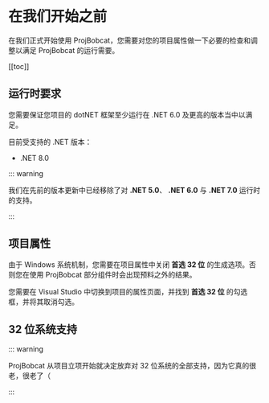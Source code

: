 # 在我们开始之前

在我们正式开始使用 ProjBobcat，您需要对您的项目属性做一下必要的检查和调整以满足 ProjBobcat 的运行需要。

[[toc]]

## 运行时要求

您需要保证您项目的 dotNET 框架至少运行在 .NET 6.0 及更高的版本当中以满足。

目前受支持的 .NET 版本：
- .NET 8.0

::: warning

我们在先前的版本更新中已经移除了对 **.NET 5.0**、 **.NET 6.0** 与 **.NET 7.0** 运行时的支持。

:::

## 项目属性

由于 Windows 系统机制，您需要在项目属性中关闭 **首选 32 位** 的生成选项。否则您在使用 ProjBobcat 部分组件时会出现预料之外的结果。

您需要在 Visual Studio 中切换到项目的属性页面，并找到 **首选 32 位** 的勾选框，并将其取消勾选。

## 32 位系统支持

::: warning

ProjBobcat 从项目立项开始就决定放弃对 32 位系统的全部支持，因为它真的很老，很老了（

:::
